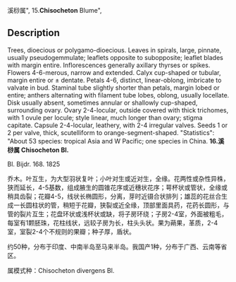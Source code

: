 溪桫属",
15.**Chisocheton** Blume",

## Description
Trees, dioecious or polygamo-dioecious. Leaves in spirals, large, pinnate, usually pseudogemmulate; leaflets opposite to subopposite; leaflet blades with margin entire. Inflorescences generally axillary thyrses or spikes. Flowers 4-6-merous, narrow and extended. Calyx cup-shaped or tubular, margin entire or ± dentate. Petals 4-6, distinct, linear-oblong, imbricate to valvate in bud. Staminal tube slightly shorter than petals, margin lobed or entire; anthers alternating with filament tube lobes, oblong, usually locellate. Disk usually absent, sometimes annular or shallowly cup-shaped, surrounding ovary. Ovary 2-4-locular, outside covered with thick trichomes, with 1 ovule per locule; style linear, much longer than ovary; stigma capitate. Capsule 2-4-locular, leathery, with 2-4 irregular valves. Seeds 1 or 2 per valve, thick, scutelliform to orange-segment-shaped.
  "Statistics": "About 53 species: tropical Asia and W Pacific; one species in China.
**16.溪桫属 Chisocheton Bl.**

Bl. Bijdr. 168. 1825

乔木。叶互生，为大型羽状复叶；小叶对生或近对生，全缘。花两性或杂性异株，狭而延长，4-5基数，组成腋生的圆锥花序或近穗状花序；萼杯状或管状，全缘或稍具齿裂；花瓣4-5，线状长椭圆形，分离，芽时近镊合状排列；雄蕊的花丝合生成一长圆柱状的管，稍短于花瓣，狭裂或近全缘，顶部里面具药，花药长圆形，与管的裂片互生；花盘环状或浅杯状或缺，将子房环绕；子房2-4室，外面被粗毛，每室有1颗胚珠，花柱线状，远较子房为长，柱头头状。果为蒴果，革质，2-4室，室裂2-4个不规则的果瓣；种子厚，盾状。

约50种，分布于印度、中南半岛至马来半岛。我国产1种，分布于广西、云南等省区。

属模式种：Chisocheton divergens Bl.
